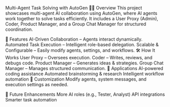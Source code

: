 Multi-Agent Task Solving with AutoGen 🤖🤝
Overview
This project showcases multi-agent AI collaboration using AutoGen, where AI agents work together to solve tasks efficiently. It includes a User Proxy (Admin), Coder, Product Manager, and a Group Chat Manager for structured coordination.

🚀 Features
AI-Driven Collaboration – Agents interact dynamically.
Automated Task Execution – Intelligent role-based delegation.
Scalable & Configurable – Easily modify agents, settings, and workflows.
🛠 How It Works
User Proxy – Oversees execution.
Coder – Writes, reviews, and debugs code.
Product Manager – Generates ideas & strategies.
Group Chat Manager – Manages structured communication.
📌 Applications
AI-powered coding assistance
Automated brainstorming & research
Intelligent workflow automation
🔧 Customization
Modify agents, system messages, and execution settings as needed.

🚀 Future Enhancements
More AI roles (e.g., Tester, Analyst)
API integrations
Smarter task automation